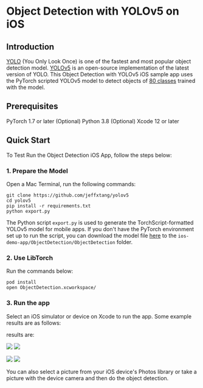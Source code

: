 # Object Detection with YOLOv5 on iOS

## Introduction

[YOLO](https://pjreddie.com/darknet/yolo/) (You Only Look Once) is one of the fastest and most popular object detection model. [YOLOv5](https://github.com/ultralytics/yolov5) is an open-source implementation of the latest version of YOLO. This Object Detection with YOLOv5 iOS sample app uses the PyTorch scripted YOLOv5 model to detect objects of [80 classes](https://github.com/ultralytics/yolov5/blob/master/data/coco.yaml) trained with the model.

## Prerequisites

PyTorch 1.7 or later (Optional)
Python 3.8 (Optional)
Xcode 12 or later

## Quick Start

To Test Run the Object Detection iOS App, follow the steps below:

### 1. Prepare the Model

Open a Mac Terminal, run the following commands:

```
git clone https://github.com/jeffxtang/yolov5
cd yolov5
pip install -r requirements.txt
python export.py
```

The Python script `export.py` is used to generate the TorchScript-formatted YOLOv5 model for mobile apps. If you don't have the PyTorch environment set up to run the script, you can download the model file [here](https://drive.google.com/file/d/15FFbi1ajWh02Dqc4W4HdGI45Th3VhbkR/view?usp=sharing) to the `ios-demo-app/ObjectDetection/ObjectDetection` folder.

### 2. Use LibTorch

Run the commands below:

```
pod install
open ObjectDetection.xcworkspace/
```

### 3. Run the app
Select an iOS simulator or device on Xcode to run the app. Some example results are as follows:

results are:

![](screenshot1.png)
![](screenshot2.png)

![](screenshot3.png)
![](screenshot4.png)


You can also select a picture from your iOS device's Photos library or take a picture with the device camera and then do the object detection.
